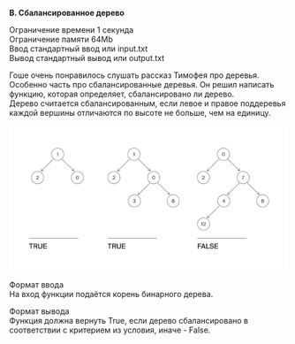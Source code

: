 **B. Сбалансированное дерево**

Ограничение времени	1 секунда  
Ограничение памяти	64Mb  
Ввод	стандартный ввод или input.txt  
Вывод	стандартный вывод или output.txt  

Гоше очень понравилось слушать рассказ Тимофея про деревья. Особенно часть про сбалансированные деревья. Он решил написать функцию, которая определяет, сбалансировано ли дерево.  
Дерево считается сбалансированным, если левое и правое поддеревья каждой вершины отличаются по высоте не больше, чем на единицу.  

![](B.png)  

Формат ввода  
На вход функции подаётся корень бинарного дерева.  

Формат вывода  
Функция должна вернуть True, если дерево сбалансировано в соответствии с критерием из условия, иначе - False.  